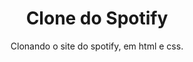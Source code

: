 <h1 align="center">Clone do Spotify</h1>
<p align="center">Clonando o site do spotify, em html e css.</p>
